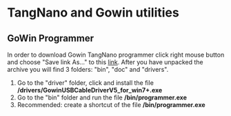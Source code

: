 # TangNano and Gowin utilities

GoWin Programmer
-------------
In order to download Gowin TangNano programmer click right mouse button and choose "Save link As..." to this [link](https://github.com/siriokds/tangnano/blob/main/programmer.zip).
After you have unpacked the archive you will find 3 folders: "bin", "doc" and "drivers".

1. Go to the "driver" folder, click and install the file **/drivers/GowinUSBCableDriverV5_for_win7+.exe**
2. Go to the "bin" folder and run the file **/bin/programmer.exe**
3. Recommended: create a shortcut of the file **/bin/programmer.exe**

